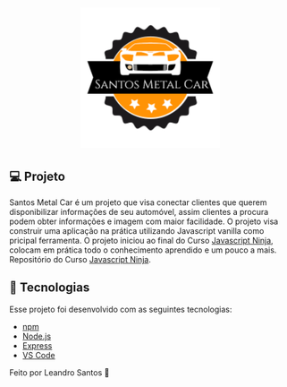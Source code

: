 ﻿<h1 align="center">
    <img alt="SantosMetalCar" title="#SantosMetalCar" src=".github/logo.png" width="250px" />
</h1>

## :computer: Projeto

Santos Metal Car é um projeto que visa conectar clientes que querem disponibilizar informações de seu 
automóvel, assim clientes a procura podem obter informações e imagem com maior facilidade.
O projeto visa construir uma aplicação na prática utilizando Javascript vanilla como pricipal ferramenta. O projeto iniciou ao final do Curso [Javascript Ninja](https://blog.da2k.com.br/curso-javascript-ninja/), colocam em prática todo o conhecimento aprendido e um pouco a mais. Repositório do Curso [Javascript Ninja](https://github.com/LeandroSantosGit/curso-javascript-ninja).

## :rocket: Tecnologias

Esse projeto foi desenvolvido com as seguintes tecnologias:

- [npm](https://www.npmjs.com/)
- [Node.js](https://nodejs.org/en/)
- [Express](https://expressjs.com/pt-br/)
- [VS Code](https://code.visualstudio.com/)




Feito por Leandro Santos :handshake: